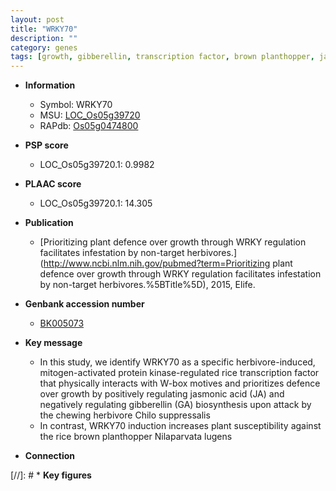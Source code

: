 ```yaml
---
layout: post
title: "WRKY70"
description: ""
category: genes
tags: [growth, gibberellin, transcription factor, brown planthopper, jasmonic, jasmonic acid, defence]
---
```


* **Information**  
    + Symbol: WRKY70  
    + MSU: [LOC_Os05g39720](http://rice.plantbiology.msu.edu/cgi-bin/ORF_infopage.cgi?orf=LOC_Os05g39720)  
    + RAPdb: [Os05g0474800](http://rapdb.dna.affrc.go.jp/viewer/gbrowse_details/irgsp1?name=Os05g0474800)  

* **PSP score**  
    + LOC_Os05g39720.1: 0.9982 

* **PLAAC score**  
    + LOC_Os05g39720.1: 14.305 

* **Publication**  
    + [Prioritizing plant defence over growth through WRKY regulation facilitates infestation by non-target herbivores.](http://www.ncbi.nlm.nih.gov/pubmed?term=Prioritizing plant defence over growth through WRKY regulation facilitates infestation by non-target herbivores.%5BTitle%5D), 2015, Elife.

* **Genbank accession number**  
    + [BK005073](http://www.ncbi.nlm.nih.gov/nuccore/BK005073)

* **Key message**  
    + In this study, we identify WRKY70 as a specific herbivore-induced, mitogen-activated protein kinase-regulated rice transcription factor that physically interacts with W-box motives and prioritizes defence over growth by positively regulating jasmonic acid (JA) and negatively regulating gibberellin (GA) biosynthesis upon attack by the chewing herbivore Chilo suppressalis
    + In contrast, WRKY70 induction increases plant susceptibility against the rice brown planthopper Nilaparvata lugens

* **Connection**  

[//]: # * **Key figures**  


